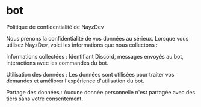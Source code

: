 # bot
Politique de confidentialité de NayzDev

Nous prenons la confidentialité de vos données au sérieux. Lorsque vous utilisez NayzDev, voici les informations que nous collectons :

Informations collectées : Identifiant Discord, messages envoyés au bot, interactions avec les commandes du bot.

Utilisation des données : Les données sont utilisées pour traiter vos demandes et améliorer l'expérience d'utilisation du bot.

Partage des données : Aucune donnée personnelle n'est partagée avec des tiers sans votre consentement.
